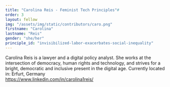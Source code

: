 ```yaml
---
title: "Carolina Reis - Feminist Tech Principles"#
order: 3
layout: fellow
img: "/assets/img/static/contributors/caro.png"
firstname: "Carolina"
lastname: "Reis"
gender: "she/her"
principle_id: "invisibilized-labor-exacerbates-social-inequality"
---
```


Carolina Reis is a lawyer and a digital policy analyst. She works at the intersection of democracy, human rights and technology, and strives for a bright, democratic and inclusive present in the digital age.
Currently located in: Erfurt, Germany  
https://www.linkedin.com/in/carolina1reis/





